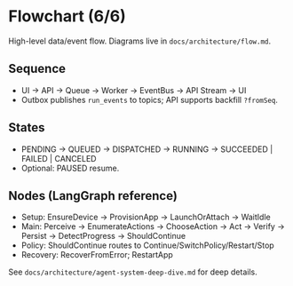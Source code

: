 # Flowchart (6/6)

High-level data/event flow. Diagrams live in `docs/architecture/flow.md`.

## Sequence
- UI → API → Queue → Worker → EventBus → API Stream → UI
- Outbox publishes `run_events` to topics; API supports backfill `?fromSeq`.

## States
- PENDING → QUEUED → DISPATCHED → RUNNING → SUCCEEDED | FAILED | CANCELED
- Optional: PAUSED resume.

## Nodes (LangGraph reference)
- Setup: EnsureDevice → ProvisionApp → LaunchOrAttach → WaitIdle
- Main: Perceive → EnumerateActions → ChooseAction → Act → Verify → Persist → DetectProgress → ShouldContinue
- Policy: ShouldContinue routes to Continue/SwitchPolicy/Restart/Stop
- Recovery: RecoverFromError; RestartApp

See `docs/architecture/agent-system-deep-dive.md` for deep details.
